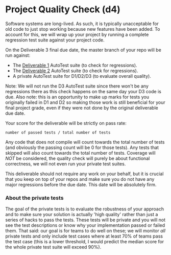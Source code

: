 # Project Quality Check (d4)

Software systems are long-lived. As such, it is typically unacceptable for old code to just stop working because new features have been added. To account for this, we will wrap up your project by running a complete regression test suite against your project code.

On the Deliverable 3 final due date, the master branch of your repo will be run against:

* The [Deliverable 1](Deliverable1.md) AutoTest suite (to check for regressions).
* The [Deliverable 2](Deliverable2.md) AutoTest suite (to check for regressions).
* A private AutoTest suite for D1/D2/D3 (to evaluate overall quality).

Note: We will not run the D3 AutoTest suite since there won't be any regressions there as this check happens on the same day your D3 code is due. Also note: this is an opportunity to make up marks for tests you originally failed in D1 and D2 so making those work is still beneficial for your final project grade, even if they were not done by the original deliverable due date.

Your score for the deliverable will be strictly on pass rate:

```number of passed tests / total number of tests```

Any code that does not compile will count towards the total number of tests (and obviously the passing count will be 0 for those tests). Any tests that skipped will also count towards the total number of tests. Coverage will _NOT_ be considered, the quality check will purely be about functional correctness, we will not even run your private test suites.

This deliverable should not require any work on your behalf, but it is crucial that you keep on top of your repos and make sure you do not have any major regressions before the due date. This date will be absolutely firm.

### About the private tests

The goal of the private tests is to evaluate the robustness of your approach and to make sure your solution is actually 'high quality' rather than just a series of hacks to pass the tests. These tests will be private and you will not see the test descriptions or know why your implementation passed or failed them. That said: our goal is for teams to do well on these; we will monitor _all_ private tests and only include test cases where at least 70% of teams pass the test case (this is a lower threshold, I would predict the median score for the whole private test suite will exceed 90%).
